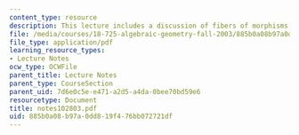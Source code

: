 ```yaml
---
content_type: resource
description: This lecture includes a discussion of fibers of morphisms.
file: /media/courses/18-725-algebraic-geometry-fall-2003/885b0a08b97a0dd819f476bb072721df_notes102803.pdf
file_type: application/pdf
learning_resource_types:
- Lecture Notes
ocw_type: OCWFile
parent_title: Lecture Notes
parent_type: CourseSection
parent_uid: 7d6e0c5e-e471-a2d5-a4da-0bee70bd59e6
resourcetype: Document
title: notes102803.pdf
uid: 885b0a08-b97a-0dd8-19f4-76bb072721df
---
```

